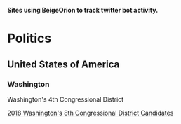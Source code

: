 **Sites using BeigeOrion to track twitter bot activity.**

# Politics

## United States of America

### Washington
Washington's 4th Congressional District

[2018 Washington's 8th Congressional District Candidates](http://bots.seattlebot.net/8th/)

